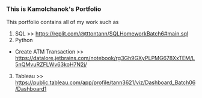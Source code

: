 ### This is Kamolchanok's Portfolio ###

This portfolio contains all of my work such as

1. SQL  >> https://replit.com/@tttontann/SQLHomeworkBatch6#main.sql
2. Python 
  + Create ATM Transaction >> https://datalore.jetbrains.com/notebook/rg3Gh9GXyPLPMG678XxTEM/L5nQMvuRZFLWv63koH7N2j/
3. Tableau >> https://public.tableau.com/app/profile/tann3621/viz/Dashboard_Batch06/Dashboard1
